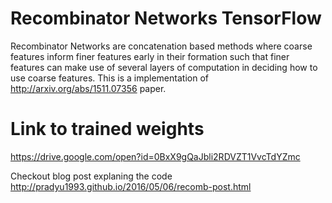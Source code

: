 # Recombinator Networks TensorFlow

Recombinator Networks are concatenation based methods where coarse features inform finer features early in their formation such that finer features can make use of several layers of computation in deciding how to use coarse features. This is a implementation of http://arxiv.org/abs/1511.07356 paper.

# Link to trained weights
https://drive.google.com/open?id=0BxX9gQaJbli2RDVZT1VvcTdYZmc

Checkout blog post explaning the code http://pradyu1993.github.io/2016/05/06/recomb-post.html
